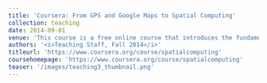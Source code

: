 ```yaml
---
title: 'Coursera: From GPS and Google Maps to Spatial Computing'
collection: teaching
date: 2014-09-01
venue: 'This course is a free online course that introduces the fundamental ideas underlying spatial computing services, systems and sciences co-taught by Profs. <a href="http://www.brenthecht.com/">Brent Hecht</a> and <a href="https://www-users.cs.umn.edu/~shekhar/">Shashi Shekhar</a>. Topics covered include spatial database, spatial data mining, VGI analysis, positioning, web cartography and relevant algorithms. As of October 2014, this class has reached over 20,000 enrolled students. I served as a teaching staff for this course. My responsibilities included monitoring the discussion forum, providing academic support for students, designing programming assignments and quizzes and recording assignment instruction videos.'
authors: '<i>Teaching Staff, Fall 2014</i>'
titleurl: 'https://www.coursera.org/course/spatialcomputing'
coursehomepage: 'https://www.coursera.org/course/spatialcomputing'
teaser: '/images/teaching3_thumbnail.png'
---
```

